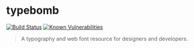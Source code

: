 # typebomb
[![Build Status](https://travis-ci.org/0str1ch/typebomb.svg?branch=master)](https://travis-ci.org/0str1ch/typebomb) [![Known Vulnerabilities](https://snyk.io/test/github/{username}/{repo}/badge.svg)](https://snyk.io/test/github/{username}/{repo})
> A typography and web font resource for designers and developers.
